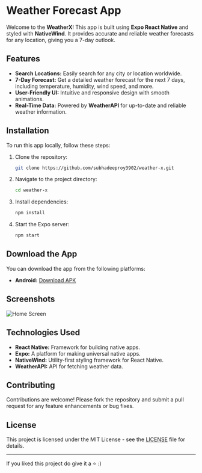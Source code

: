 # Weather Forecast App

Welcome to the **WeatherX**! This app is built using **Expo React Native** and styled with **NativeWind**. It provides accurate and reliable weather forecasts for any location, giving you a 7-day outlook.

## Features

- **Search Locations:** Easily search for any city or location worldwide.
- **7-Day Forecast:** Get a detailed weather forecast for the next 7 days, including temperature, humidity, wind speed, and more.
- **User-Friendly UI:** Intuitive and responsive design with smooth animations.
- **Real-Time Data:** Powered by **WeatherAPI** for up-to-date and reliable weather information.

## Installation

To run this app locally, follow these steps:

1. Clone the repository:
    ```bash
    git clone https://github.com/subhadeeproy3902/weather-x.git
    ```
2. Navigate to the project directory:
    ```bash
    cd weather-x
    ```
3. Install dependencies:
    ```bash
    npm install
    ```
4. Start the Expo server:
    ```bash
    npm start
    ```

## Download the App

You can download the app from the following platforms:

- **Android:** [Download APK](https://your-apk-link.com)

## Screenshots

![Home Screen](https://i.postimg.cc/3wFszjsC/Whats-App-Image-2024-08-31-at-20-12-26-8ad759cb.jpg)


## Technologies Used

- **React Native:** Framework for building native apps.
- **Expo:** A platform for making universal native apps.
- **NativeWind:** Utility-first styling framework for React Native.
- **WeatherAPI:** API for fetching weather data.

## Contributing

Contributions are welcome! Please fork the repository and submit a pull request for any feature enhancements or bug fixes.

## License

This project is licensed under the MIT License - see the [LICENSE](LICENSE) file for details.

---------------------------

If you liked this project do give it a ⭐ :)